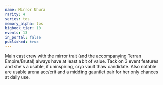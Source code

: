 ```yaml
---
name: Mirror Uhura
rarity: 4
series: tos
memory_alpha: tos
bigbook_tier: 10
events: 13
in_portal: false
published: true
---
```


Main cast crew with the mirror trait (and the accompanying Terran Empire/Brutal) always have at least a bit of value. Tack on 3 event features and she's a usable, if uninspiring, cryo vault thaw candidate. Also notable are usable arena acc/crit and a middling gauntlet pair for her only chances at daily use.
